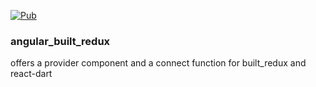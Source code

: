 [![Pub](https://img.shields.io/pub/v/angular_built_redux.svg)](https://pub.dartlang.org/packages/angular_built_redux)

### angular_built_redux

offers a provider component and a connect function for built_redux and react-dart

